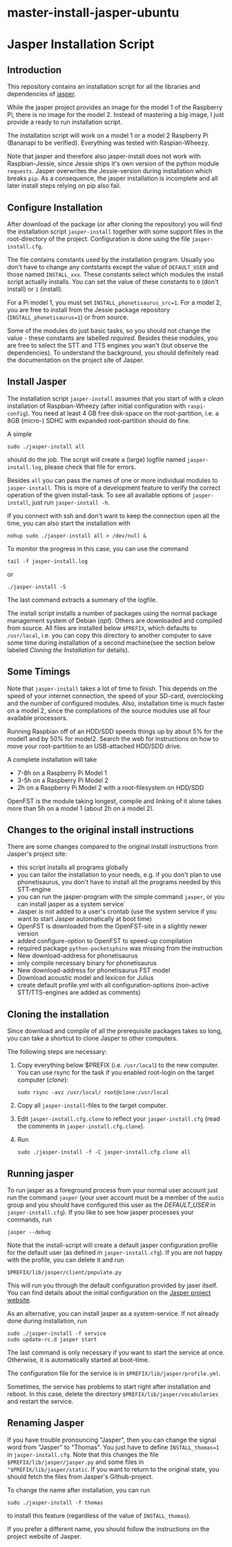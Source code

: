 # master-install-jasper-ubuntu
Jasper Installation Script
==========================

Introduction
------------

This repository contains an installation script for all the libraries and
dependencies of [jasper](http://jasperproject.github.io/ "jasper").

While the jasper project provides an image for the model 1 of the
Raspberry Pi, there is no image for the model 2. Instead of mastering a
big image, I just provide a ready to run installation script.

The installation script will work on a model 1 or a model 2 Raspberry Pi
(Bananapi to be verified). Everything was tested with Raspian-Wheezy.

Note that jasper and therefore also jasper-install does not work with
Raspbian-Jessie, since Jessie ships it's own version of the python
module `requests`. Jasper overwrites the Jessie-version during
installation which breaks `pip`. As a consequence, the jasper installation
is incomplete and all later install steps relying on pip also fail.


Configure Installation
----------------------

After download of the package (or after cloning the repository) you will
find the installation script `jasper-install` together with some
support files in the root-directory of the project. Configuration is
done using the file `jasper-install.cfg`.

The file contains constants used by the installation program. Usually you
don't have to change any contstants except the value of `DEFAULT_USER` and
those named `INSTALL_xxx`. These constants select which modules the install
script actually installs. You can set the value of these constants to `0`
(don't install) or `1` (install).

For a Pi model 1, you must set `INSTALL_phonetisaurus_src=1`. For a
model 2, you are free to install from the Jessie package repository
(`INSTALL_phonetisaurus=1`) or from source.

Some of the modules do just basic tasks, so you should not change the
value - these constants are labelled *required*. Besides these modules, you
are free to select the STT and TTS engines you wan't (but observe the
dependencies). To understand the background, you should definitely read
the documentation on the project site of Jasper.


Install Jasper
--------------

The installation script `jasper-install` assumes that you start of with
a *clean* installation of Raspbian-Wheezy (after initial configuration
with `raspi-config`). You need at least 4 GB free disk-space on the
root-partition, i.e. a 8GB (micro-) SDHC with expanded root-partition
should do fine.

A simple

    sudo ./jasper-install all

should do the job. The script will create a (large) logfile named
`jasper-install.log`, please check that file for errors.

Besides `all` you can pass the names of one or more individual modules to 
`jasper-install`. This is more of a development feature to verify the
correct operation of the given install-task. To see all available
options of `jasper-install`, just run `jasper-install -h`.

If you connect with ssh and don't want to keep the connection open all
the time, you can also start the installation with

    nohup sudo ./jasper-install all > /dev/null &

To monitor the progress in this case, you can use the command

    tail -f jasper-install.log

or

    ./jasper-install -S

The last command extracts a summary of the logfile.

The install script installs a number of packages using the normal package
management system of Debian (*apt*). Others are downloaded and compiled
from source. All files are installed below `$PREFIX`, which defaults to
`/usr/local`, i.e. you can copy this directory to another computer to
save some time during installation of a second machine(see the section
below labeled *Cloning the Installation* for details).


Some Timings
------------

Note that `jasper-install` takes a lot of time to finish. This
depends on the speed of your internet connection, the speed of your
SD-card, overclocking and the number of configured modules. Also,
installation time is much faster on a model 2, since the compilations
of the source modules use all four available processors.

Running Raspbian off of an HDD/SDD speeds things up by about 5% for the
model1 and by 50% for model2. Search the web for instructions on how to move
your root-partition to an USB-attached HDD/SDD drive.

A complete installation will take

  - 7-8h on a Raspberry Pi Model 1
  - 3-5h on a Raspberry Pi Model 2
  - 2h on a Raspberry Pi Model 2 with a root-filesystem on HDD/SDD

OpenFST is the module taking longest, compile and linking of it alone
takes more than 5h on a model 1 (about 2h on a model 2).


Changes to the original install instructions
--------------------------------------------

There are some changes compared to the original install instructions from
Jasper's project site:

  - this script installs all programs globally
  - you can tailor the installation to your needs, e.g. if you don't plan
    to use phonetisaurus, you don't have to install all the programs
    needed by this STT-engine
  - you can run the jasper-program with the simple command `jasper`, or
    you can install jasper as a system service`
  - Jasper is not added to a user's crontab (use the system service if you want
    to start Jasper automatically at boot time)
  - OpenFST is downloaded from the OpenFST-site in a slightly newer version
  - added configure-option to OpenFST to speed-up compilation
  - required package `python-pocketsphinx` was missing from the instruction
  - New download-address for phonetisaurus
  - only compile necessary binary for phonetisaurus
  - New download-address for phonetisaurus FST model
  - Download acoustic model and lexicon for Julius
  - create default profile.yml with all configuration-options
    (non-active STT/TTS-engines are added as comments)


Cloning the installation
------------------------

Since download and compile of all the prerequisite packages takes
so long, you can take a shortcut to clone Jasper to other computers.

The following steps are necessary:

  1. Copy everything below $PREFIX (i.e. `/usr/local`) to the new
     computer. You can use rsync for the task if you enabled
     root-login on the target computer (*clone*):

         sudo rsync -avz /usr/local/ root@clone:/usr/local

  2. Copy all `jasper-install`-files to the target computer.
  3. Edit `jasper-install.cfg.clone` to reflect your `jasper-install.cfg`
     (read the comments in `jasper-install.cfg.clone`).
  4. Run

         sudo ./jasper-install -f -C jasper-install.cfg.clone all


Running jasper
--------------

To run jasper as a foreground process from your normal user account
just run the command `jasper` (your user account must be a member of 
the `audio` group and you should have configured this user as the
*DEFAULT_USER* in `jasper-install.cfg`). If you like to see how jasper
processes your commands, run

    jasper --debug

Note that the install-script will create a default jasper configuration 
profile for the default user (as defined in `jasper-install.cfg`).
If you are not happy with the profile, you can delete it and run

    $PREFIX/lib/jasper/client/populate.py

This will run you through the default configuration provided by jaser
itself. You can find details about the initial configuration on the
[Jasper project website](http://jasperproject.github.io/
"Jasper project website").

As an alternative, you can install jasper as a system-service. 
If not already done during installation, run

    sudo ./jasper-install -f service
    sudo update-rc.d jasper start

The last command is only necessary if you want to start the service at once.
Otherwise, it is automatically started at boot-time.

The configuration file for the service is in `$PREFIX/lib/jasper/profile.yml`.

Sometimes, the service has problems to start right after installation and
reboot. In this case, delete the directory `$PREFIX/lib/jasper/vocabularies`
and restart the service.


Renaming Jasper
---------------

If you have trouble pronouncing "Jasper", then you can change the
signal word from "Jasper" to "Thomas". You just have to define
`INSTALL_thomas=1` in `jasper-install.cfg`. Note that this changes
the file `$PREFIX/lib/jasper/jasper.py` and some files in
`"$PREFIX/lib/jasper/static`. If you want to return to the original
state, you should fetch the files from Jasper's Github-project.

To change the name after installation, you can run

    sudo ./jasper-install -f thomas

to install this feature (regardless of the value of `INSTALL_thomas`).

If you prefer a different name, you should follow the instructions on
the project website of Jasper.
